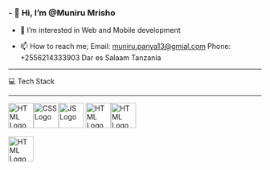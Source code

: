 ### - 👋 Hi, I’m @Muniru Mrisho
- 👀 I’m interested in Web and Mobile development

- 📫 How to reach me;
     Email: muniru.panya13@gmial.com
     Phone: +2556214333903
     Dar es Salaam Tanzania

---

💻 Tech Stack

---

<img src="https://cdn.worldvectorlogo.com/logos/html-1.svg" alt="HTML Logo" width="50" height="50"/><img src="https://cdn.worldvectorlogo.com/logos/css-3.svg" alt="CSS Logo" width="50" height="50"/><img src="https://cdn.worldvectorlogo.com/logos/logo-javascript.svg" alt="JS Logo" width="50" height="50"/>
<img src="https://cdn.worldvectorlogo.com/logos/bootstrap-5-1.svg" alt="HTML Logo" width="50" height="50"/><img src="https://cdn.worldvectorlogo.com/logos/tailwindcss.svg" alt="HTML Logo" width="50" height="50"/>

<img src="https://cdn.worldvectorlogo.com/logos/tailwindcss.svg" alt="HTML Logo" width="50" height="50"/>



